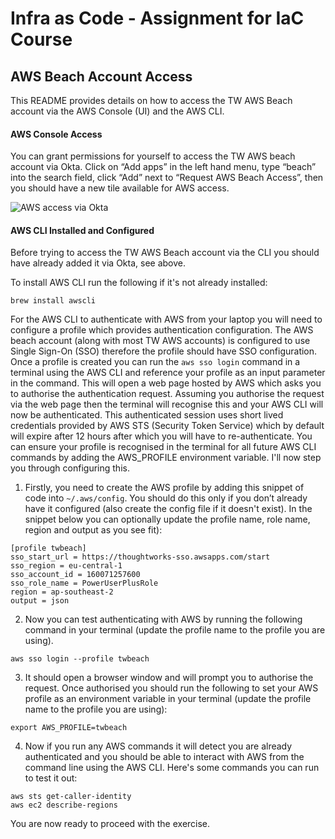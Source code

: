 # Infra as Code - Assignment for IaC Course

## AWS Beach Account Access

This README provides details on how to access the TW AWS Beach account via the AWS Console (UI) and the AWS CLI. 


#### AWS Console Access

You can grant permissions for yourself to access the TW AWS beach account via Okta.  Click on “Add apps” in the left hand menu, type “beach” into the search field, click “Add” next to “Request AWS Beach Access”, then you should have a new tile available for AWS access.

![AWS access via Okta](./images/AWS_access.png)


#### AWS CLI Installed and Configured

Before trying to access the TW AWS Beach account via the CLI you should have already added it via Okta, see above.

To install AWS CLI run the following if it's not already installed:

```
brew install awscli
```

For the AWS CLI to authenticate with AWS from your laptop you will need to configure a profile which provides authentication configuration.  The AWS beach account (along with most TW AWS accounts) is configured to use Single Sign-On (SSO) therefore the profile should have SSO configuration.  Once a profile is created you can run the `aws sso login` command in a terminal using the AWS CLI and reference your profile as an input parameter in the command.  This will open a web page hosted by AWS which asks you to authorise the authentication request.  Assuming you authorise the request via the web page then the terminal will recognise this and your AWS CLI will now be authenticated.  This authenticated session uses short lived credentials provided by AWS STS (Security Token Service) which by default will expire after 12 hours after which you will have to re-authenticate.  You can ensure your profile is recognised in the terminal for all future AWS CLI commands by adding the AWS_PROFILE environment variable.  I'll now step you through configuring this.

1. Firstly, you need to create the AWS profile by adding this snippet of code into `~/.aws/config`.  You should do this only if you don’t already have it configured (also create the config file if it doesn't exist).  In the snippet below you can optionally update the profile name, role name, region and output as you see fit):

```
[profile twbeach]
sso_start_url = https://thoughtworks-sso.awsapps.com/start
sso_region = eu-central-1
sso_account_id = 160071257600
sso_role_name = PowerUserPlusRole
region = ap-southeast-2
output = json
```

2. Now you can test authenticating with AWS by running the following command in your terminal (update the profile name to the profile you are using).

```
aws sso login --profile twbeach
```

3. It should open a browser window and will prompt you to authorise the request.  Once authorised you should run the following to set your AWS profile as an environment variable in your terminal (update the profile name to the profile you are using):

```
export AWS_PROFILE=twbeach
```

4. Now if you run any AWS commands it will detect you are already authenticated and you should be able to interact with AWS from the command line using the AWS CLI.  Here's some commands you can run to test it out:

```
aws sts get-caller-identity
aws ec2 describe-regions
```

You are now ready to proceed with the exercise.
